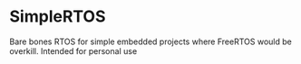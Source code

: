 # SimpleRTOS
Bare bones RTOS for simple embedded projects where FreeRTOS would be overkill.  Intended for personal use
